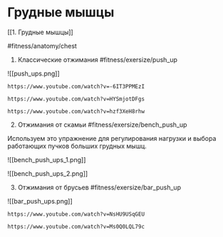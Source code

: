 

# Грудные мышцы
[[1. Грудные мышцы]]

#fitness/anatomy/chest 

1. Классические отжимания #fitness/exersize/push_up

![[push_ups.png]]

```vid
https://www.youtube.com/watch?v=-6IT3PPMEzI
```

```vid
https://www.youtube.com/watch?v=HYSmjotDFgs
```

```vid
https://www.youtube.com/watch?v=hzf3XeH8rhw
```

2. Отжимания от скамьи #fitness/exersize/bench_push_up 

Используем это упражнение для регулирования нагрузки и выбора работающих пучков больших грудных мышц.

![[bench_push_ups_1.png]]

![[bench_push_ups_2.png]]


3. Отжимания от брусьев #fitness/exersize/bar_push_up 

![[bar_push_ups.png]]

```vid
https://www.youtube.com/watch?v=NsHU9USqGEU
```

```vid
https://www.youtube.com/watch?v=Ms0Q0LQL79c
```